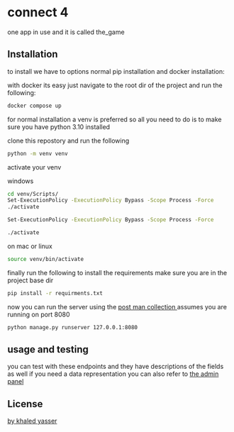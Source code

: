 # connect 4
 one app in use and it is called the_game
## Installation

to install we have to options normal pip installation and docker installation:

with docker its easy just navigate to the root dir of the project and run the following:

```bash
docker compose up
```
for normal installation a venv is preferred so all you need to do is to make sure you have python 3.10 installed 

clone this repostory and run the following 

```bash
python -m venv venv
```

activate your venv 

windows 
```bash
cd venv/Scripts/
Set-ExecutionPolicy -ExecutionPolicy Bypass -Scope Process -Force
./activate
```

```bash
Set-ExecutionPolicy -ExecutionPolicy Bypass -Scope Process -Force
```

```bash
./activate
```

on  mac or linux 

```bash
source venv/bin/activate
```

finally run the following to install the requirements  make sure you are in the project base dir

```bash
pip install -r requirments.txt
```

now you can run the server using the [post man collection ](https://documenter.getpostman.com/view/14647839/2s8479ybmz)assumes you are running  on port 8080

```bash
python manage.py runserver 127.0.0.1:8080
```



## usage  and testing 


you can test with these endpoints and they have descriptions of the fields as well if you need a data representation you can also refer to [the admin panel](http://127.0.0.1:8080/admin)





## License
[by khaled yasser](kikokhaled.u@gmail.com)